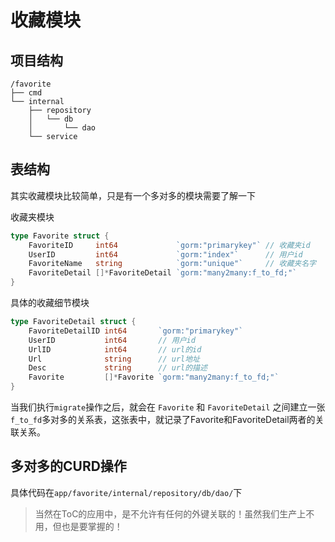 # 收藏模块

## 项目结构

```shell
/favorite
├── cmd
└── internal
    ├── repository
    │   └── db
    │       └── dao
    └── service
```

## 表结构

其实收藏模块比较简单，只是有一个多对多的模块需要了解一下

收藏夹模块

```go
type Favorite struct {
    FavoriteID     int64             `gorm:"primarykey"` // 收藏夹id
    UserID         int64             `gorm:"index"`      // 用户id
    FavoriteName   string            `gorm:"unique"`     // 收藏夹名字
    FavoriteDetail []*FavoriteDetail `gorm:"many2many:f_to_fd;"`
}
```

具体的收藏细节模块

```go
type FavoriteDetail struct {
    FavoriteDetailID int64       `gorm:"primarykey"`
    UserID           int64       // 用户id
    UrlID            int64       // url的id
    Url              string      // url地址
    Desc             string      // url的描述
    Favorite         []*Favorite `gorm:"many2many:f_to_fd;"`
}
```

当我们执行`migrate`操作之后，就会在 `Favorite` 和 `FavoriteDetail` 之间建立一张`f_to_fd`多对多的关系表，这张表中，就记录了Favorite和FavoriteDetail两者的关联关系。

## 多对多的CURD操作

具体代码在`app/favorite/internal/repository/db/dao/`下

> 当然在ToC的应用中，是不允许有任何的外键关联的！虽然我们生产上不用，但也是要掌握的！
